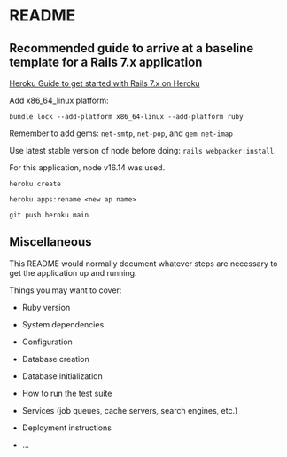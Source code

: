 # README

## Recommended guide to arrive at a baseline template for a Rails 7.x application
[Heroku Guide to get started with Rails 7.x on Heroku](https://devcenter.heroku.com/articles/getting-started-with-rails7)

Add x86_64_linux platform:

`bundle lock --add-platform x86_64-linux --add-platform ruby`

Remember to add gems: `net-smtp`, `net-pop`, and `gem net-imap`

Use latest stable version of node before doing:
`rails webpacker:install`.

For this application, node v16.14 was used.

`heroku create`

`heroku apps:rename <new ap name>`

`git push heroku main`

## Miscellaneous
This README would normally document whatever steps are necessary to get the
application up and running.

Things you may want to cover:

* Ruby version

* System dependencies

* Configuration

* Database creation

* Database initialization

* How to run the test suite

* Services (job queues, cache servers, search engines, etc.)

* Deployment instructions

* ...
